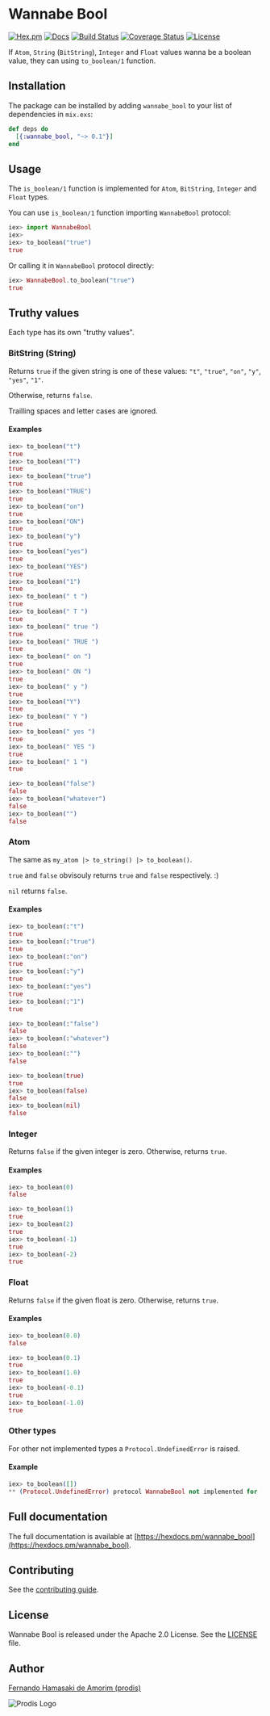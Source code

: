 # Wannabe Bool

[![Hex.pm](https://img.shields.io/hexpm/v/wannabe_bool.svg)](https://hex.pm/packages/wannabe_bool)
[![Docs](https://img.shields.io/badge/hex-docs-542581.svg)](https://hexdocs.pm/wannabe_bool)
[![Build Status](https://travis-ci.org/prodis/wannabe_bool_elixir.svg?branch=master)](https://travis-ci.org/prodis/wannabe_bool_elixir)
[![Coverage Status](https://coveralls.io/repos/github/prodis/wannabe_bool_elixir/badge.svg?branch=master)](https://coveralls.io/github/prodis/wannabe_bool_elixir?branch=master)
[![License](https://img.shields.io/hexpm/l/wannabe_bool.svg)](LICENSE)

If `Atom`, `String` (`BitString`), `Integer` and `Float` values wanna be a boolean value, they can using `to_boolean/1` function.

## Installation

The package can be installed by adding `wannabe_bool` to your list of dependencies in `mix.exs`:

```elixir
def deps do
  [{:wannabe_bool, "~> 0.1"}]
end
```

## Usage

The `is_boolean/1` function is implemented for `Atom`, `BitString`, `Integer` and `Float` types.

You can use `is_boolean/1` function importing `WannabeBool` protocol:
```elixir
iex> import WannabeBool
iex>
iex> to_boolean("true")
true
```

Or calling it in `WannabeBool` protocol directly:
```elixir
iex> WannabeBool.to_boolean("true")
true
```

## Truthy values

Each type has its own "truthy values".

### BitString (String)

Returns `true` if the given string is one of these values: `"t"`, `"true"`, `"on"`, `"y"`, `"yes"`, `"1"`.

Otherwise, returns `false`.

Trailling spaces and letter cases are ignored.

#### Examples

```elixir
iex> to_boolean("t")
true
iex> to_boolean("T")
true
iex> to_boolean("true")
true
iex> to_boolean("TRUE")
true
iex> to_boolean("on")
true
iex> to_boolean("ON")
true
iex> to_boolean("y")
true
iex> to_boolean("yes")
true
iex> to_boolean("YES")
true
iex> to_boolean("1")
true
iex> to_boolean(" t ")
true
iex> to_boolean(" T ")
true
iex> to_boolean(" true ")
true
iex> to_boolean(" TRUE ")
true
iex> to_boolean(" on ")
true
iex> to_boolean(" ON ")
true
iex> to_boolean(" y ")
true
iex> to_boolean("Y")
true
iex> to_boolean(" Y ")
true
iex> to_boolean(" yes ")
true
iex> to_boolean(" YES ")
true
iex> to_boolean(" 1 ")
true

iex> to_boolean("false")
false
iex> to_boolean("whatever")
false
iex> to_boolean("")
false
```

### Atom

The same as `my_atom |> to_string() |> to_boolean()`.

`true` and `false` obvisouly returns `true` and `false` respectively. :)

`nil` returns `false`.

#### Examples

```elixir
iex> to_boolean(:"t")
true
iex> to_boolean(:"true")
true
iex> to_boolean(:"on")
true
iex> to_boolean(:"y")
true
iex> to_boolean(:"yes")
true
iex> to_boolean(:"1")
true

iex> to_boolean(:"false")
false
iex> to_boolean(:"whatever")
false
iex> to_boolean(:"")
false

iex> to_boolean(true)
true
iex> to_boolean(false)
false
iex> to_boolean(nil)
false
```

### Integer

Returns `false` if the given integer is zero. Otherwise, returns `true`.

#### Examples

```elixir
iex> to_boolean(0)
false

iex> to_boolean(1)
true
iex> to_boolean(2)
true
iex> to_boolean(-1)
true
iex> to_boolean(-2)
true
```

### Float

Returns `false` if the given float is zero. Otherwise, returns `true`.

#### Examples

```elixir
iex> to_boolean(0.0)
false

iex> to_boolean(0.1)
true
iex> to_boolean(1.0)
true
iex> to_boolean(-0.1)
true
iex> to_boolean(-1.0)
true
```

### Other types

For other not implemented types a `Protocol.UndefinedError` is raised.

#### Example

```elixir
iex> to_boolean([])
** (Protocol.UndefinedError) protocol WannabeBool not implemented for []. This protocol is implemented for: Atom, BitString, Float, Integer
```

## Full documentation

The full documentation is available at [https://hexdocs.pm/wannabe_bool](https://hexdocs.pm/wannabe_bool).

## Contributing

See the [contributing guide](https://github.com/prodis/wannabe_bool_elixir/blob/master/CONTRIBUTING.md).

## License

Wannabe Bool is released under the Apache 2.0 License. See the [LICENSE](https://github.com/prodis/wannabe_bool_elixir/blob/master/LICENSE) file.

## Author

[Fernando Hamasaki de Amorim (prodis)](https://github.com/prodis)

![Prodis Logo](https://camo.githubusercontent.com/c01a3ebca1c000d7586a998bb07316c8cb784ce5/687474703a2f2f70726f6469732e6e65742e62722f696d616765732f70726f6469735f3135302e676966)
